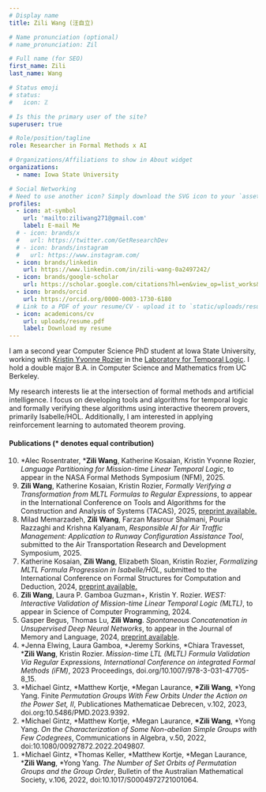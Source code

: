 ```yaml
---
# Display name
title: Zili Wang (汪自立)

# Name pronunciation (optional)
# name_pronunciation: Zil 

# Full name (for SEO)
first_name: Zili
last_name: Wang

# Status emoji
# status: 
#   icon: ℤ

# Is this the primary user of the site?
superuser: true

# Role/position/tagline
role: Researcher in Formal Methods x AI

# Organizations/Affiliations to show in About widget
organizations:
  - name: Iowa State University

# Social Networking
# Need to use another icon? Simply download the SVG icon to your `assets/media/icons/` folder.
profiles:
  - icon: at-symbol
    url: 'mailto:ziliwang271@gmail.com'
    label: E-mail Me
  # - icon: brands/x
  #   url: https://twitter.com/GetResearchDev
  # - icon: brands/instagram
  #   url: https://www.instagram.com/
  - icon: brands/linkedin
    url: https://www.linkedin.com/in/zili-wang-0a2497242/
  - icon: brands/google-scholar
    url: https://scholar.google.com/citations?hl=en&view_op=list_works&gmla=AOv-ny_TxGQa51nNh7UNFpDsb5VXSgjmC3MILT1DPZoLei08mRrccUrAop6O0hNcsQtji_4eZ6awEY3nS9VrZA&user=agoWIhoAAAAJ
  - icon: brands/orcid
    url: https://orcid.org/0000-0003-1730-6180
  # Link to a PDF of your resume/CV - upload it to `static/uploads/resume.pdf`
  - icon: academicons/cv
    url: uploads/resume.pdf
    label: Download my resume
---
```


I am a second year Computer Science PhD student at Iowa State University, working with [Kristin Yvonne Rozier](https://www.aere.iastate.edu/kyrozier/) in the [Laboratory for Temporal Logic](https://laboratory.temporallogic.org/).
I hold a double major B.A. in Computer Science and Mathematics from UC Berkeley.

My research interests lie at the intersection of formal methods and artificial intelligence. I focus on developing tools and algorithms for temporal logic and formally verifying these algorithms using interactive theorem provers, primarily Isabelle/HOL. Additionally, I am interested in applying reinforcement learning to automated theorem proving.

#### Publications (* denotes equal contribution)

<ol reversed>
  <li>*Alec Rosentrater, *<b>Zili Wang</b>, Katherine Kosaian, Kristin Yvonne Rozier, <em>Language Partitioning for Mission-time Linear Temporal Logic</em>, to appear in the NASA Formal Methods Symposium (NFM), 2025.
  </li>

  <li><b>Zili Wang</b>, Katherine Kosaian, Kristin Rozier, <em>Formally Verifying a Transformation from MLTL Formulas to Regular Expressions</em>, to appear in the International Conference on Tools and Algorithms for the Construction and Analysis of Systems (TACAS), 2025, <a target="_blank" rel="noopener noreferrer" href="https://arxiv.org/abs/2501.17444">preprint available.</a></li>

  <li>Milad Memarzadeh, <b>Zili Wang</b>, Farzan Masrour Shalmani, Pouria Razzaghi and Krishna Kalyanam, <em>Responsible AI for Air Traffic Management: Application to Runway Configuration Assistance Tool</em>, submitted to the Air Transportation Research and Development Symposium, 2025.</li>

  <li>Katherine Kosaian, <b>Zili Wang</b>, Elizabeth Sloan, Kristin Rozier, <em>Formalizing MLTL Formula Progression in Isabelle/HOL</em>, submitted to the International Conference on Formal Structures for Computation and Deduction, 2024, <a target="_blank" rel="noopener noreferrer" href="https://arxiv.org/abs/2410.03465">preprint available.</a></li> 

  <li><b>Zili Wang</b>, Laura P. Gamboa Guzman+, Kristin Y. Rozier. <em>WEST: Interactive Validation of Mission-time Linear Temporal Logic (MLTL)</em>, to appear in Science of Computer Programming, 2024.</li>

  <li>Gasper Begus, Thomas Lu, <b>Zili Wang</b>. <em>Spontaneous Concatenation in Unsupervised Deep Neural Networks</em>, to appear in the Journal of Memory and Language, 2024, <a target="_blank" rel="noopener noreferrer" href="https://arxiv.org/abs/2305.01626">preprint available</a>.</li>

  <li>*Jenna Elwing, Laura Gamboa, *Jeremy Sorkins, *Chiara Travesset, *<b>Zili Wang</b>, Kristin Rozier. <em>Mission-time LTL (MLTL) Formula Validation Via Regular Expressions, International Conference on integrated Formal Methods (iFM)</em>, 2023 Proceedings, doi.org/10.1007/978-3-031-47705-8_15.</li>

  <li>*Michael Gintz, *Matthew Kortje, *Megan Laurance, <b>*Zili Wang</b>, *Yong Yang. Finite <em>Permutation Groups With Few Orbits Under the Action on the Power Set, II</em>, Publicationes Mathematicae Debrecen, v.102, 2023, doi.org:10.5486/PMD.2023.9392.</li>

  <li>*Michael Gintz, *Matthew Kortje, *Megan Laurance, <b>*Zili Wang</b>, *Yong Yang. <em>On the Characterization of Some Non-abelian Simple Groups with Few Codegrees</em>, Communications in Algebra, v.50, 2022, doi:10.1080/00927872.2022.2049807.</li>

  <li>*Michael Gintz, *Thomas Keller, *Matthew Kortje, *Megan Laurance, *<b>Zili Wang</b>, *Yong Yang. <em>The Number of Set Orbits of Permutation Groups and the Group Order</em>, Bulletin of the Australian Mathematical Society</em>, v.106, 2022, doi:10.1017/S0004972721001064.</li>
</ol>
